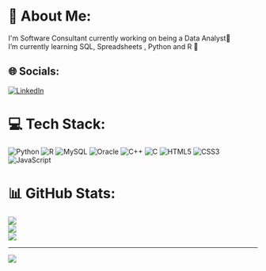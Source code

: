 # 💫 About Me:
I'm Software Consultant currently working on being a Data Analyst🔭 <br>I’m currently learning SQL, Spreadsheets , Python and R 🌱 


## 🌐 Socials:
[![LinkedIn](https://img.shields.io/badge/LinkedIn-%230077B5.svg?logo=linkedin&logoColor=white)](https://linkedin.com/in/anas-aljarrah/) 

# 💻 Tech Stack:
![Python](https://img.shields.io/badge/python-3670A0?style=for-the-badge&logo=python&logoColor=ffdd54) ![R](https://img.shields.io/badge/r-%23276DC3.svg?style=for-the-badge&logo=r&logoColor=white) ![MySQL](https://img.shields.io/badge/mysql-%2300f.svg?style=for-the-badge&logo=mysql&logoColor=white) ![Oracle](https://img.shields.io/badge/Oracle-F80000?style=for-the-badge&logo=oracle&logoColor=white) ![C++](https://img.shields.io/badge/c++-%2300599C.svg?style=for-the-badge&logo=c%2B%2B&logoColor=white) ![C](https://img.shields.io/badge/c-%2300599C.svg?style=for-the-badge&logo=c&logoColor=white) ![HTML5](https://img.shields.io/badge/html5-%23E34F26.svg?style=for-the-badge&logo=html5&logoColor=white) ![CSS3](https://img.shields.io/badge/css3-%231572B6.svg?style=for-the-badge&logo=css3&logoColor=white) ![JavaScript](https://img.shields.io/badge/javascript-%23323330.svg?style=for-the-badge&logo=javascript&logoColor=%23F7DF1E)
# 📊 GitHub Stats:
![](https://github-readme-stats.vercel.app/api?username=AnasTechnoKing&theme=react&hide_border=true&include_all_commits=false&count_private=false)<br/>
![](https://github-readme-streak-stats.herokuapp.com/?user=AnasTechnoKing&theme=react&hide_border=true)<br/>
![](https://github-readme-stats.vercel.app/api/top-langs/?username=AnasTechnoKing&theme=react&hide_border=true&include_all_commits=false&count_private=false&layout=compact)

---
[![](https://visitcount.itsvg.in/api?id=AnasTechnoKing&icon=0&color=0)](https://visitcount.itsvg.in)
